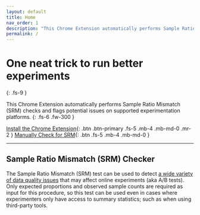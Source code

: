 ```yaml
---
layout: default
title: Home
nav_order: 1
description: "This Chrome Extension automatically performs Sample Ratio Mismatch (SRM) checks and flags potential issues on supported experimentation platforms."
permalink: /
---
```


# One neat trick to run better experiments
{: .fs-9 }

This Chrome Extension automatically performs Sample Ratio Mismatch (SRM) checks and flags potential issues on supported experimentation platforms.
{: .fs-6 .fw-300 }

[Install the Chrome Extension](https://chrome.google.com/webstore/detail/sample-ratio-mismatch-srm/ikielffdbameifemkibfheolelbohipn){: .btn .btn-primary .fs-5 .mb-4 .mb-md-0 .mr-2 } [Manually Check for SRM](https://github.com/lukasvermeer/srm/microsite){: .btn .fs-5 .mb-4 .mb-md-0 }

---

## Sample Ratio Mismatch (SRM) Checker

The Sample Ratio Mismatch (SRM) test can be used to detect [a wide variety of data quality issues](https://dl.acm.org/citation.cfm?id=3330722) that may affect online experiments (aka A/B tests). Only expected proportions and observed sample counts are required as input for this procedure, so this test can be used even in cases where experimenters only have access to summary statistics; such as when using third-party tools.
